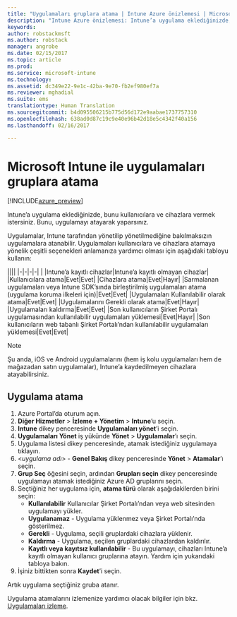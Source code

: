 ```yaml
---
title: "Uygulamaları gruplara atama | Intune Azure önizlemesi | Microsoft Docs"
description: "Intune Azure önizlemesi: Intune’a uygulama eklediğinizde, bu uygulamayı kullanıcı veya cihaz gruplarına atamak istersiniz."
keywords: 
author: robstackmsft
ms.author: robstack
manager: angrobe
ms.date: 02/15/2017
ms.topic: article
ms.prod: 
ms.service: microsoft-intune
ms.technology: 
ms.assetid: dc349e22-9e1c-42ba-9e70-fb2ef980ef7a
ms.reviewer: mghadial
ms.suite: ems
translationtype: Human Translation
ms.sourcegitcommit: b4d095506215b775d56d172e9aabae1737757310
ms.openlocfilehash: 638ad0d87c19c9e40e96b42d18e5c4342f40a156
ms.lasthandoff: 02/16/2017

---
```


# <a name="how-to-assign-apps-to-groups-with-microsoft-intune"></a>Microsoft Intune ile uygulamaları gruplara atama

[!INCLUDE[azure_preview](../includes/azure_preview.md)]

Intune’a uygulama eklediğinizde, bunu kullanıcılara ve cihazlara vermek istersiniz. Bunu, uygulamayı atayarak yaparsınız.

Uygulamalar, Intune tarafından yönetilip yönetilmediğine bakılmaksızın uygulamalara atanabilir. Uygulamaları kullanıcılara ve cihazlara atamaya yönelik çeşitli seçenekleri anlamanıza yardımcı olması için aşağıdaki tabloyu kullanın:

||||
|-|-|-|-|
|&nbsp;|Intune’a kayıtlı cihazlar|Intune’a kayıtlı olmayan cihazlar|
|Kullanıcılara atama|Evet|Evet|
|Cihazlara atama|Evet|Hayır|
|Sarmalanan uygulamaları veya Intune SDK’sında birleştirilmiş uygulamaları atama (uygulama koruma ilkeleri için)|Evet|Evet|
|Uygulamaları Kullanılabilir olarak atama|Evet|Evet|
|Uygulamalarını Gerekli olarak atama|Evet|Hayır|
|Uygulamaları kaldırma|Evet|Evet|
|Son kullanıcıların Şirket Portalı uygulamasından kullanılabilir uygulamaları yüklemesi|Evet|Hayır|
|Son kullanıcıların web tabanlı Şirket Portalı’ndan kullanılabilir uygulamaları yüklemesi|Evet|Evet|

> [!NOTE]
> Şu anda, iOS ve Android uygulamalarını (hem iş kolu uygulamaları hem de mağazadan satın uygulamalar), Intune’a kaydedilmeyen cihazlara atayabilirsiniz.

## <a name="how-to-assign-an-app"></a>Uygulama atama

1. Azure Portal’da oturum açın.
2. **Diğer Hizmetler** > **İzleme + Yönetim** > **Intune**’u seçin.
3. **Intune** dikey penceresinde **Uygulamaları yönet**’i seçin.
1. **Uygulamaları Yönet** iş yükünde **Yönet** > **Uygulamalar**’ı seçin.
2. Uygulama listesi dikey penceresinde, atamak istediğiniz uygulamaya tıklayın.
3. <*uygulama adı*> - **Genel Bakış** dikey penceresinde **Yönet** > **Atamalar**’ı seçin.
4. **Grup Seç** öğesini seçin, ardından **Grupları seçin** dikey penceresinde uygulamayı atamak istediğiniz Azure AD gruplarını seçin.
5. Seçtiğiniz her uygulama için, **atama türü** olarak aşağıdakilerden birini seçin:
    - **Kullanılabilir** Kullanıcılar Şirket Portalı’ndan veya web sitesinden uygulamayı yükler.
    - **Uygulanamaz** - Uygulama yüklenmez veya Şirket Portalı’nda gösterilmez.
    - **Gerekli** - Uygulama, seçili gruplardaki cihazlara yüklenir.
    - **Kaldırma** - Uygulama, seçilen gruplardaki cihazlardan kaldırılır.
    - **Kayıtlı veya kayıtsız kullanılabilir** - Bu uygulamayı, cihazları Intune’a kayıtlı olmayan kullanıcı gruplarına atayın. Yardım için yukarıdaki tabloya bakın.
6. İşiniz bittikten sonra **Kaydet**’i seçin.

Artık uygulama seçtiğiniz gruba atanır.

Uygulama atamalarını izlemenize yardımcı olacak bilgiler için bkz. [Uygulamaları izleme](monitor-apps.md).


